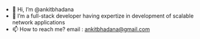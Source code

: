 - 👋 Hi, I’m @ankitbhadana
- 👀 I’m a full-stack developer having expertize in development of scalable network applications
- 📫 How to reach me? email : ankitbhadana@gmail.com

<!---
ankitbhadana/ankitbhadana is a ✨ special ✨ repository because its `README.md` (this file) appears on your GitHub profile.
You can click the Preview link to take a look at your changes.
--->
